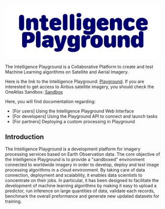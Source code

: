 ![OneAtlas Playground](images/Intelligence_Playground_Logo.png "Intelligence Playground")

The Intelligence Playground is a Collaborative Platform to create and test Machine Learning algorithms on Satellite and Aerial Imagery.

Here is the link to the Intelligence Playground: [Playground](https://playground.intelligence-airbusds.com).
If you are interested to get access to Airbus satellite imagery, you should check the OneAtlas Sandbox:  [Sandbox](https://sandbox.intelligence-airbusds.com/web/)

Here, you will find documentation regarding:

* [For users] Using the Intelligence Playground Web Interface
* [For developers] Using the Playground API to connect and launch tasks
* [For partners] Deploying a custom processing in Playground

## Introduction

The Intelligence Playground is a development platform for imagery processing services based on Earth Observation data. The core objective of the Intelligence Playground is to provide a "sandboxed" environment connected to worldwide imagery in order to develop, deploy and test image processing algorithms in a cloud environment. By taking care of data connection, deployment and scalability, it enables data scientists to concentrate on their jobs. In particular, it has been designed to facilitate the development of machine learning algorithms by making it easy to upload a predictor, run inference on large quantities of data, validate each records, benchmark the overall preformance and generate new updated datasets for training.

